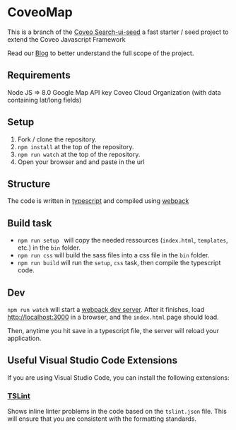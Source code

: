 # CoveoMap 
This is a branch of the [Coveo Search-ui-seed](https://github.com/coveo/search-ui-seed) a fast starter / seed project to extend the Coveo Javascript Framework

Read our [Blog](https://github.com/coveo/search-ui-seed) to better understand the full scope of the project.

## Requirements
Node JS => 8.0
Google Map API key
Coveo Cloud Organization (with data containing lat/long fields)

## Setup

1. Fork / clone the repository.
2. `npm install` at the top of the repository.
3. `npm run watch` at the top of the repository.
4. Open your browser and and paste in the url  

## Structure

The code is written in [typescript](http://www.typescriptlang.org/) and compiled using [webpack](https://webpack.github.io/)

## Build task

* `npm run setup ` will copy the needed ressources (`index.html`, `templates`, etc.) in the `bin` folder.
* `npm run css` will build the sass files into a css file in the `bin` folder.
* `npm run build` will run the `setup`, `css` task, then compile the typescript code.

## Dev

`npm run watch` will start a [webpack dev server](https://webpack.js.org/concepts/). After it finishes, load [http://localhost:3000](http://localhost:3000) in a browser, and the `index.html` page should load.

Then, anytime you hit save in a typescript file, the server will reload your application.

## Useful Visual Studio Code Extensions

If you are using Visual Studio Code, you can install the following extensions:

### [TSLint](https://marketplace.visualstudio.com/items?itemName=eg2.tslint)

Shows inline linter problems in the code based on the `tslint.json` file. This will ensure that you are consistent with the formatting standards. 


